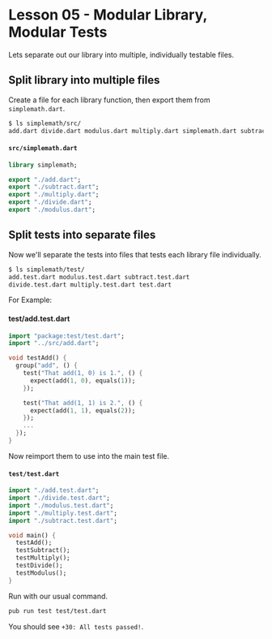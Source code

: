 # Lesson 05 - Modular Library, Modular Tests

Lets separate out our library into multiple, individually testable files.

## Split library into multiple files

Create a file for each library function, then export them from `simplemath.dart`.

```bash
$ ls simplemath/src/
add.dart divide.dart modulus.dart multiply.dart simplemath.dart subtract.dart
```

#### `src/simplemath.dart`
```dart
library simplemath;

export "./add.dart";
export "./subtract.dart";
export "./multiply.dart";
export "./divide.dart";
export "./modulus.dart";
```

## Split tests into separate files

Now we'll separate the tests into files that tests each library file individually.

```bash
$ ls simplemath/test/
add.test.dart modulus.test.dart subtract.test.dart
divide.test.dart multiply.test.dart test.dart
```

For Example:

#### test/add.test.dart
```dart
import "package:test/test.dart";
import "../src/add.dart";

void testAdd() {
  group("add", () {
    test("That add(1, 0) is 1.", () {
      expect(add(1, 0), equals(1));
    });

    test("That add(1, 1) is 2.", () {
      expect(add(1, 1), equals(2));
    });
    ...
  });
}
```

Now reimport them to use into the main test file.

#### `test/test.dart`
```dart
import "./add.test.dart";
import "./divide.test.dart";
import "./modulus.test.dart";
import "./multiply.test.dart";
import "./subtract.test.dart";

void main() {
  testAdd();
  testSubtract();
  testMultiply();
  testDivide();
  testModulus();
}
```

Run with our usual command.

```bash
pub run test test/test.dart
```

You should see `+30: All tests passed!`.
